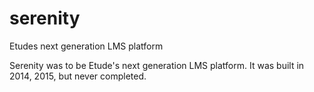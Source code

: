 # serenity
Etudes next generation LMS platform

Serenity was to be Etude's next generation LMS platform.  It was built in 2014, 2015, but never completed.
